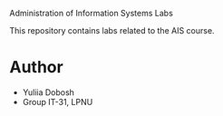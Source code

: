 Administration of Information Systems Labs

This repository contains labs related to the AIS course.

# Author
- Yuliia Dobosh
- Group IT-31, LPNU 
